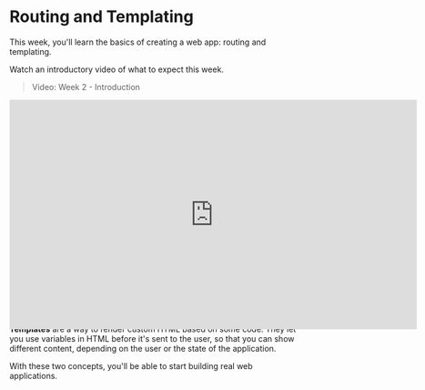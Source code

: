 # Routing and Templating

This week, you'll learn the basics of creating a web app: routing and
templating.

Watch an introductory video of what to expect this week.

>Video: Week 2 - Introduction</summary>

<div style="position: relative; padding-bottom: 62.5%; height: 0;"><iframe width="716" height="403" src="https://www.youtube.com/embed/t1PY_8O5iLk" title="WD-JAN-23 - Week 2 Introduction" frameborder="0" allow="accelerometer; autoplay; clipboard-write; encrypted-media; gyroscope; picture-in-picture; web-share" allowfullscreen></iframe> </div>



**Routing** is how you set your app up to respond to different HTTP requests
based on the _path_ and the _HTTP verb_. Different requests need different
responses!

**Templates** are a way to render custom HTML based on some code. They let you
use variables in HTML before it's sent to the user, so that you can show
different content, depending on the user or the state of the application. 

With these two concepts, you'll be able to start building real web applications.
